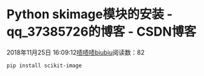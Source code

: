 # Python  skimage模块的安装 - qq_37385726的博客 - CSDN博客





2018年11月25日 16:09:12[啧啧啧biubiu](https://me.csdn.net/qq_37385726)阅读数：82








```bash
pip install scikit-image
```





